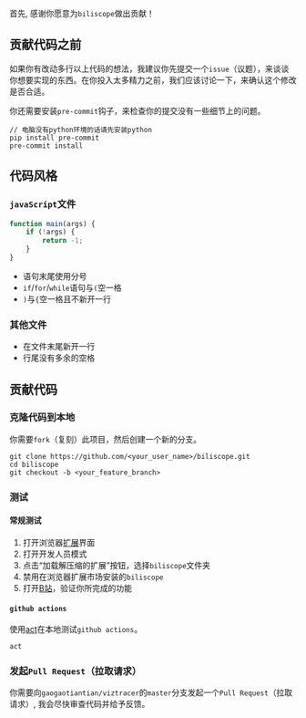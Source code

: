 首先, 感谢你愿意为`biliscope`做出贡献！

## 贡献代码之前

如果你有改动多行以上代码的想法，我建议你先提交一个`issue`（议题），来谈谈你想要实现的东西。在你投入太多精力之前，我们应该讨论一下，来确认这个修改是否合适。

你还需要安装`pre-commit`钩子，来检查你的提交没有一些细节上的问题。

```
// 电脑没有python环境的话请先安装python
pip install pre-commit
pre-commit install
```

## 代码风格

### `javaScript`文件

```js
function main(args) {
    if (!args) {
        return -1;
    }
}
```

- 语句末尾使用分号
- `if`/`for`/`while`语句与`(`空一格
- `)`与`{`空一格且不新开一行

### 其他文件

- 在文件末尾新开一行
- 行尾没有多余的空格

## 贡献代码

### 克隆代码到本地

你需要`fork`（复刻）此项目，然后创建一个新的分支。

```
git clone https://github.com/<your_user_name>/biliscope.git
cd biliscope
git checkout -b <your_feature_branch>
```

### 测试

#### 常规测试

1. 打开浏览器[扩展](chrome://extensions/)界面
2. 打开开发人员模式
3. 点击“加载解压缩的扩展”按钮，选择`biliscope`文件夹
4. 禁用在浏览器扩展市场安装的`biliscope`
5. 打开[B站](https://www.bilibili.com/)，验证你所完成的功能

#### `github actions`

使用[act](https://github.com/nektos/act)在本地测试`github actions`。

```
act
```

### 发起`Pull Request`（拉取请求）

你需要向`gaogaotiantian/viztracer`的`master`分支发起一个`Pull Request`（拉取请求）, 我会尽快审查代码并给予反馈。
